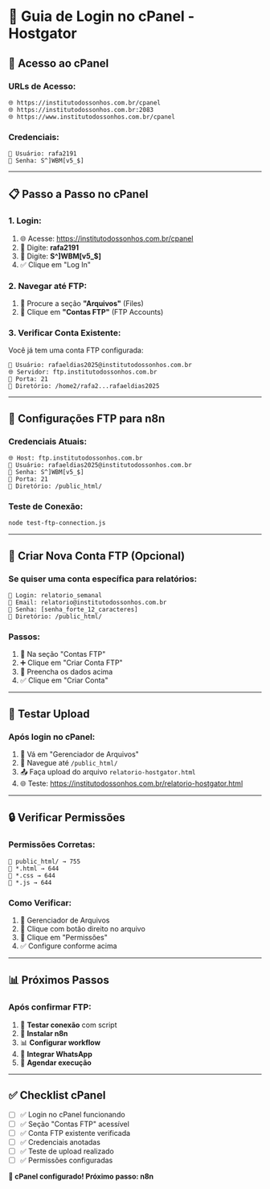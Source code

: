 # 🔑 Guia de Login no cPanel - Hostgator

## 🎯 **Acesso ao cPanel**

### **URLs de Acesso:**
```
🌐 https://institutodossonhos.com.br/cpanel
🌐 https://institutodossonhos.com.br:2083
🌐 https://www.institutodossonhos.com.br/cpanel
```

### **Credenciais:**
```
👤 Usuário: rafa2191
🔑 Senha: S^]WBM[v5_$]
```

---

## 📋 **Passo a Passo no cPanel**

### **1. Login:**
1. 🌐 Acesse: https://institutodossonhos.com.br/cpanel
2. 👤 Digite: **rafa2191**
3. 🔑 Digite: **S^]WBM[v5_$]**
4. ✅ Clique em "Log In"

### **2. Navegar até FTP:**
1. 📁 Procure a seção **"Arquivos"** (Files)
2. 🔗 Clique em **"Contas FTP"** (FTP Accounts)

### **3. Verificar Conta Existente:**
Você já tem uma conta FTP configurada:
```
👤 Usuário: rafaeldias2025@institutodossonhos.com.br
🌐 Servidor: ftp.institutodossonhos.com.br
📁 Porta: 21
📂 Diretório: /home2/rafa2...rafaeldias2025
```

---

## 🔧 **Configurações FTP para n8n**

### **Credenciais Atuais:**
```
🌐 Host: ftp.institutodossonhos.com.br
👤 Usuário: rafaeldias2025@institutodossonhos.com.br
🔑 Senha: S^]WBM[v5_$]
📁 Porta: 21
📂 Diretório: /public_html/
```

### **Teste de Conexão:**
```bash
node test-ftp-connection.js
```

---

## 📁 **Criar Nova Conta FTP (Opcional)**

### **Se quiser uma conta específica para relatórios:**
```
👤 Login: relatorio_semanal
📧 Email: relatorio@institutodossonhos.com.br
🔑 Senha: [senha_forte_12_caracteres]
📂 Diretório: /public_html/
```

### **Passos:**
1. 📁 Na seção "Contas FTP"
2. ➕ Clique em "Criar Conta FTP"
3. 📝 Preencha os dados acima
4. ✅ Clique em "Criar Conta"

---

## 🧪 **Testar Upload**

### **Após login no cPanel:**
1. 📁 Vá em "Gerenciador de Arquivos"
2. 📂 Navegue até `/public_html/`
3. 📤 Faça upload do arquivo `relatorio-hostgator.html`
4. 🌐 Teste: https://institutodossonhos.com.br/relatorio-hostgator.html

---

## 🔒 **Verificar Permissões**

### **Permissões Corretas:**
```
📁 public_html/ → 755
📄 *.html → 644
📄 *.css → 644
📄 *.js → 644
```

### **Como Verificar:**
1. 📁 Gerenciador de Arquivos
2. 📄 Clique com botão direito no arquivo
3. 🔧 Clique em "Permissões"
4. ✅ Configure conforme acima

---

## 📊 **Próximos Passos**

### **Após confirmar FTP:**
1. 🧪 **Testar conexão** com script
2. 🤖 **Instalar n8n**
3. 📊 **Configurar workflow**
4. 📱 **Integrar WhatsApp**
5. 📅 **Agendar execução**

---

## ✅ **Checklist cPanel**

- [ ] ✅ Login no cPanel funcionando
- [ ] ✅ Seção "Contas FTP" acessível
- [ ] ✅ Conta FTP existente verificada
- [ ] ✅ Credenciais anotadas
- [ ] ✅ Teste de upload realizado
- [ ] ✅ Permissões configuradas

**🎉 cPanel configurado! Próximo passo: n8n**









